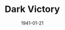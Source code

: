 ---
title: Dark Victory
date: 1941-01-21
opening_date: 1941-01-21
closing_date: 1941-01-24
layout: productions
playbill:
Theatre: Theatre Jacksonville
Venue: Little Theatre
cast:
- Miss Jenny: Anna Crocker
- Miss Wainwright: Bernice Klepper
- Josie: Elizabeth Hulett
- Postman: George Spelvin
- Bill Ewing: Hall Harris
- Dr. Parsons: John F. Crocker
- Connie Ewing: Katherine Chaffee
- Michael: Lowell Clucas
- Judith Traherne: Margaret Hunter
- Alden Blaine: Martha Pace Livesay
- Janette Borden: Mildred Carswell
- Dr. Frederick Steele: Raymond C. Winstead
- Leslie Clarke: Richard Hollahan
crew:
- Technical Director: Alex Pillsbury
- Stage Manager: Charles Roberts
- Director: Edward J. Crowley
- Assistant to Director: Eleonor Edwards
- Crew Assistant:
  - Eleonor Edwards
  - Hall Harris
  - Harold Hornbeak
  - Jesse Hoagland
  - John Temple Gilmer
  - Malcolm Hoagland
  - Mildred Carswell
  - Pol Delgado
- Props: Kay Godshalk
orchestra:
---